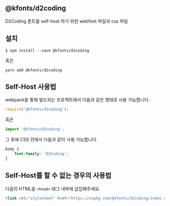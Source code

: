 
@kfonts/d2coding
---------------------

D2Coding 폰트를 self-host 하기 위한 webfont 파일과 css 파일

설치
----

```
$ npm install --save @kfonts/d2coding
```

혹은

```
yarn add @kfonts/d2coding
```

Self-Host 사용법
---------------

webpack을 통해 빌드되는 프로젝트에서 다음과 같은 형태로 사용 가능합니다.

```js
require('@kfonts/d2coding');
```

혹은

```js
import '@kfonts/d2coding';
```

그 후에 CSS 안에서 다음과 같이 사용 가능합니다.

```css
body {
    font-family: 'D2Coding';
}
```

Self-Host를 할 수 없는 경우의 사용법
--------------------------------

다음의 HTML을 `<head>` 태그 내부에 삽입해주세요.

```html
<link rel="stylesheet" href="https://unpkg.com/@kfonts/d2coding/index.css" />
```

